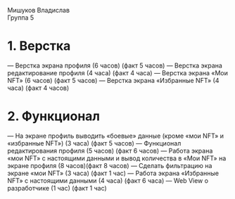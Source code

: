 Мишуков Владислав
<br /> Группа 5

# 1. Верстка
— Верстка экрана профиля (6 часов) (факт 5 часов)
— Верстка экрана редактирование профиля (4 часа) (факт 4 часа)
— Верстка экрана «Мои NFT» (6 часов) (факт 5 часов)
— Верстка экрана «Избранные NFT» (4 часа) (факт 4 часов)

# 2. Функционал 
— На экране профиль выводить «боевые» данные (кроме «мои NFT» и «избранные NFT») (3 часа) (факт 5 часов)
— Функционал редактирования профиля (5 часов) (факт 6 часов)
— Работа экрана «мои NFT» с настоящими данными и вывод количества в «Мои NFT» на экране профиля (8 часов)(факт 8 часов)
— Сделать фильтрацию на экране «мои NFT» (3 часа) (факт 1 час)
— Работа экрана «Избранные NFT» с настоящими данными (4 часа) (факт 6 часа)
— Web View о разработчике (1 час) (факт 1 час)




